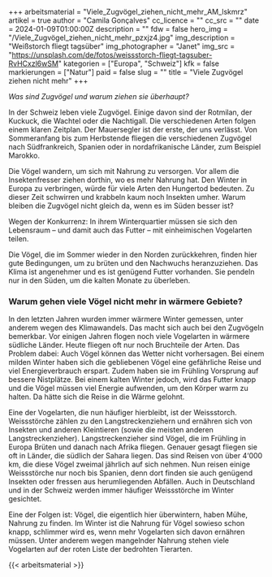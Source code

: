 +++
arbeitsmaterial = "Viele_Zugvögel_ziehen_nicht_mehr_AM_lskmrz"
artikel = true
author = "Camila Gonçalves"
cc_licence = ""
cc_src = ""
date = 2024-01-09T01:00:00Z
description = ""
fdw = false
hero_img = "/Viele_Zugvögel_ziehen_nicht_mehr_pzxjz4.jpg"
img_description = "Weißstorch fliegt tagsüber"
img_photographer = "Janet"
img_src = "https://unsplash.com/de/fotos/weissstorch-fliegt-tagsuber-RvHCxzl6wSM"
kategorien = ["Europa", "Schweiz"]
kfk = false
markierungen = ["Natur"]
paid = false
slug = ""
title = "Viele Zugvögel ziehen nicht mehr"
+++

_Was sind Zugvögel und warum ziehen sie überhaupt?_

In der Schweiz leben viele Zugvögel. Einige davon sind der Rotmilan, der Kuckuck, die Wachtel oder die Nachtigall. Die verschiedenen Arten folgen einem klaren Zeitplan. Der Mauersegler ist der erste, der uns verlässt. Von Sommeranfang bis zum Herbstende fliegen die verschiedenen Zugvögel nach Südfrankreich, Spanien oder in nordafrikanische Länder, zum Beispiel Marokko.

Die Vögel wandern, um sich mit Nahrung zu versorgen. Vor allem die Insektenfresser ziehen dorthin, wo es mehr Nahrung hat. Den Winter in Europa zu verbringen, würde für viele Arten den Hungertod bedeuten. Zu dieser Zeit schwirren und krabbeln kaum noch Insekten umher.
Warum bleiben die Zugvögel nicht gleich da, wenn es im Süden besser ist?

Wegen der Konkurrenz: In ihrem Winterquartier müssen sie sich den Lebensraum – und damit auch das Futter – mit einheimischen Vogelarten teilen.

Die Vögel, die im Sommer wieder in den Norden zurückkehren, finden hier gute Bedingungen, um zu brüten und den Nachwuchs heranzuziehen. Das Klima ist angenehmer und es ist genügend Futter vorhanden. Sie pendeln nur in den Süden, um die kalten Monate zu überleben.

### Warum gehen viele Vögel nicht mehr in wärmere Gebiete?

In den letzten Jahren wurden immer wärmere Winter gemessen, unter anderem wegen des Klimawandels. Das macht sich auch bei den Zugvögeln bemerkbar. Vor einigen Jahren flogen noch viele Vogelarten in wärmere südliche Länder. Heute fliegen oft nur noch Bruchteile der Arten. Das Problem dabei: Auch Vögel können das Wetter nicht vorhersagen. Bei einem milden Winter haben sich die gebliebenen Vögel eine gefährliche Reise und viel Energieverbrauch erspart. Zudem haben sie im Frühling Vorsprung auf bessere Nistplätze. Bei einem kalten Winter jedoch, wird das Futter knapp und die Vögel müssen viel Energie aufwenden, um den Körper warm zu halten. Da hätte sich die Reise in die Wärme gelohnt.

Eine der Vogelarten, die nun häufiger hierbleibt, ist der Weissstorch. Weissstörche zählen zu den Langstreckenziehern und ernähren sich von Insekten und anderen Kleintieren (sowie die meisten anderen Langstreckenzieher). Langstreckenzieher sind Vögel, die im Frühling in Europa Brüten und danach nach Afrika fliegen. Genauer gesagt fliegen sie oft in Länder, die südlich der Sahara liegen. Das sind Reisen von über 4‘000 km, die diese Vögel zweimal jährlich auf sich nehmen. Nun reisen einige Weissstörche nur noch bis Spanien, denn dort finden sie auch genügend Insekten oder fressen aus herumliegenden Abfällen. Auch in Deutschland und in der Schweiz werden immer häufiger Weissstörche im Winter gesichtet.

Eine der Folgen ist: Vögel, die eigentlich hier überwintern, haben Mühe, Nahrung zu finden. Im Winter ist die Nahrung für Vögel sowieso schon knapp, schlimmer wird es, wenn mehr Vogelarten sich davon ernähren müssen. Unter anderem wegen mangelnder Nahrung stehen viele Vogelarten auf der roten Liste der bedrohten Tierarten.

{{< arbeitsmaterial >}}
